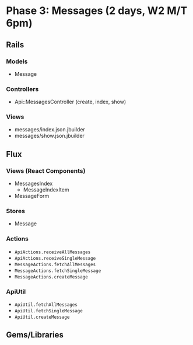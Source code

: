 # Phase 3: Messages (2 days, W2 M/T 6pm)

## Rails
### Models
* Message

### Controllers
* Api::MessagesController (create, index, show)

### Views
* messages/index.json.jbuilder
* messages/show.json.jbuilder

## Flux
### Views (React Components)
* MessagesIndex
  - MessageIndexItem
* MessageForm

### Stores
* Message

### Actions
* `ApiActions.receiveAllMessages`
* `ApiActions.receiveSingleMessage`
* `MessageActions.fetchAllMessages`
* `MessageActions.fetchSingleMessage`
* `MessageActions.createMessage`

### ApiUtil
* `ApiUtil.fetchAllMessages`
* `ApiUtil.fetchSingleMessage`
* `ApiUtil.createMessage`

## Gems/Libraries
